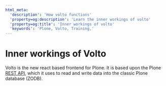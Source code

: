 ```yaml
---
html_meta:
  'description': 'How volto functions'
  'property=og:description': 'Learn the inner workings of volto'
  'property=og:title': 'Inner workings of volto'
  'keywords': 'Plone, Volto, Training,'
---
```


# Inner workings of Volto

Volto is the new react based frontend for Plone. It is based upon the Plone [REST API](https://plonerestapi.readthedocs.io/en/latest/), which it uses to read and write data into the classic Plone database (ZODB).
